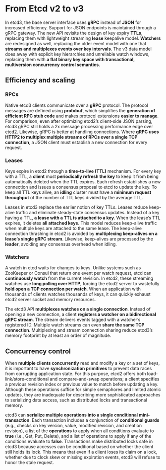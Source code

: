 # From Etcd v2 to v3


In etcd3, the base server interface uses **gRPC** instead of **JSON** for increased efficiency. Support for JSON endpoints is maintained through a gRPC gateway. The new API revisits the design of key expiry **TTLs**, replacing them with lightweight streaming **lease** keepalive model. **Watchers** are redesigned as well, replacing the older event model with one that **streams and multiplexes events over key intervals**. The v3 data model does away with explicit key hierarchies and unreliable watch windows, replacing them with **a flat binary key space  with transactional, multiversion concurrency control semantics**.

## Efficiency and scaling
### RPCs
Native etcd3 clients communicate over a **gRPC** protocol. The protocol messages are defined using **protobuf**, which simplifies the **generation of efficient RPC stub code** and makes protocol extensions **easier to manage**. For comparison, even after optimizing etcd2’s client-side JSON parsing, etcd3 gRPC still holds a 2x message processing performance edge over etcd2. Likewise, gRPC is better at handling connections. Where **gRPC uses HTTP2 to multiplex multiple streams of RPCs over a single TCP connection**, a JSON client must establish a new connection for every request.

### Leases
Keys expire in etcd2 through a **time-to-live (TTL)** mechanism. For every key with a TTL, a **client** must **periodically refresh the key** to keep it from being automatically deleted when the TTL expires. Each refresh establishes a new connection and issues a consensus proposal to etcd to update the key. To keep all TTL keys alive, an **idling** cluster must have a **minimum request throughput** of the number of TTL keys divided by the average TTL.

Leases in etcd3 replace the earlier notion of key TTLs. Leases reduce keep-alive traffic and eliminate steady-state consensus updates. Instead of a key having a TTL, **a lease with a TTL is attached to a key**. When the lease’s TTL expires, it deletes **all attached keys**. This model reduces keep-alive traffic when multiple keys are attached to the same lease. The keep-alive connection thrashing in etcd2 is avoided by **multiplexing keep-alives on a lease’s single gRPC stream**. Likewise, keep-alives are processed by the **leader**, avoiding any consensus overhead when idling.

### Watchers
A watch in etcd waits for changes to keys. Unlike systems such as ZooKeeper or Consul that return one event per watch request, etcd can **continuously watch** from the current revision. In etcd2, these streaming watches use **long polling over HTTP**, forcing the etcd2 server to wastefully **hold open a TCP connection per watch**. When an application with thousands of clients watches thousands of keys, it can quickly exhaust etcd2 server socket and memory resources.

The etcd3 API **multiplexes watches on a single connection**. Instead of opening a new connection, a client **registers a watcher on a bidirectional gRPC stream**. The stream delivers events tagged with a watcher’s registered ID. Multiple watch streams can even **share the same TCP connection**. Multiplexing and stream connection sharing reduce etcd3’s memory footprint by at least an order of magnitude.

## Concurrency control
When **multiple clients concurrently** read and modify a key or a set of keys, it is important to have **synchronization primitives** to prevent data races from corrupting application state. For this purpose, etcd2 offers both load-link/store-conditional and compare-and-swap operations; a client specifies a previous revision index or previous value to match before updating a key. Although these operations suffice for simple semaphores and limited atomic updates, they are inadequate for describing more sophisticated approaches to serializing data access, such as distributed locks and transactional memory.

etcd3 can **serialize multiple operations into a single conditional mini-transaction**. Each transaction includes a conjunction of **conditional guards** (e.g., checks on key version, value, modified revision, and creation revision), a list of the **operations** to apply when all conditions evaluate to **true** (i.e., Get, Put, Delete), and a list of operations to apply if any of the conditions evaluate to **false**. Transactions make distributed locks safe in etcd3 because accesses can be conditional based on whether the client still holds its lock. This means that even if a client loses its claim on a lock, whether due to clock skew or missing expiration events, etcd3 will refuse to honor the stale request.
